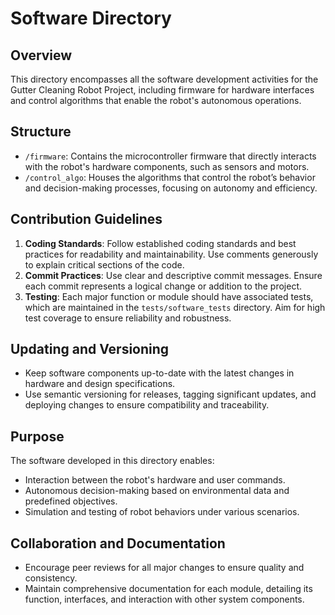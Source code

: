 # Software Directory

## Overview
This directory encompasses all the software development activities for the Gutter Cleaning Robot Project, including firmware for hardware interfaces and control algorithms that enable the robot's autonomous operations.

## Structure

- `/firmware`: Contains the microcontroller firmware that directly interacts with the robot's hardware components, such as sensors and motors.
- `/control_algo`: Houses the algorithms that control the robot’s behavior and decision-making processes, focusing on autonomy and efficiency.

## Contribution Guidelines

1. **Coding Standards**: Follow established coding standards and best practices for readability and maintainability. Use comments generously to explain critical sections of the code.
2. **Commit Practices**: Use clear and descriptive commit messages. Ensure each commit represents a logical change or addition to the project.
3. **Testing**: Each major function or module should have associated tests, which are maintained in the `tests/software_tests` directory. Aim for high test coverage to ensure reliability and robustness.

## Updating and Versioning

- Keep software components up-to-date with the latest changes in hardware and design specifications.
- Use semantic versioning for releases, tagging significant updates, and deploying changes to ensure compatibility and traceability.

## Purpose

The software developed in this directory enables:
- Interaction between the robot's hardware and user commands.
- Autonomous decision-making based on environmental data and predefined objectives.
- Simulation and testing of robot behaviors under various scenarios.

## Collaboration and Documentation

- Encourage peer reviews for all major changes to ensure quality and consistency.
- Maintain comprehensive documentation for each module, detailing its function, interfaces, and interaction with other system components.

